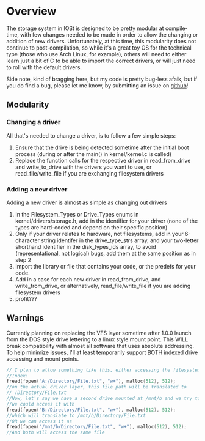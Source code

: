 # Overview 

The storage system in lOSt is designed to be pretty modular at compile-time, with few changes needed to be made in order to allow the changing or addition of new drivers. Unfortunately, at this time, this modularity does not continue to post-compilation, so while it's a great toy OS for the technical type (those who use Arch Linux, for example), others will need to either learn just a bit of C to be able to import the correct drivers, or will just need to roll with the default drivers. 

Side note, kind of bragging here, but my code is pretty bug-less afaik, but if you do find a bug, please let me know, by submitting an issue on [github](https://github.com/notsomeidiot123/lost)!

## Modularity

### Changing a driver

All that's needed to change a driver, is to follow a few simple steps:

1. Ensure that the drive is being detected sometime after the initial boot process (during or after the main() in kernel/kernel.c is called)
2. Replace the function calls for the respective driver in read_from_drive and write_to_drive with the drivers you want to use, or read_file/write_file if you are exchanging filesystem drivers

### Adding a new driver

Adding a new driver is almost as simple as changing out drivers

1. In the Filesystem_Types or Drive_Types enums in kernel/drivers/storage.h, add in the identifier for your driver (none of the types are hard-coded and depend on their specific position)
2. Only if your driver relates to hardware, not filesystems, add in your 6-character string identifer in the drive_type_strs array, and your two-letter shorthand identifier in the disk_types_ids array, to avoid (representational, not logical) bugs, add them at the same position as in step 2
3. Import the library or file that contains your code, or the predefs for your code.
4. Add in a case for each new driver in read_from_drive, and write_from_drive, or alternatively, read_file/write_file if you are adding filesystem drivers
5. profit???

## Warnings

Currently planning on replacing the VFS layer sometime after 1.0.0 launch from the DOS style drive lettering to a linux style mount point. This WILL break compatibility with almost all software that uses absolute addressing. To help minimize issues, I'll at least temporarily support BOTH indexed drive accessing and mount points.

```c
// I plan to allow something like this, either accessing the filesystem through the mountpoint OR through the index
//Index:
fread(fopen("A:/Directory/File.txt", "w+"), malloc(512), 512);
//on the actual driver layer, this file path will be translated to 
// /Directory/File.txt
//Now, let's say we have a second drive mounted at /mnt/b and we try to access a file in a directory inside of there
//we could access it with
fread(fopen("B:/Directory/File.txt", "w+"), malloc(512), 512);
//which will translate to /mnt/b/Directory/File.txt
//OR we can access it as
fread(fopen("/mnt/b/Directory/File.txt", "w+"), malloc(512), 512);
//And both will access the same file
```